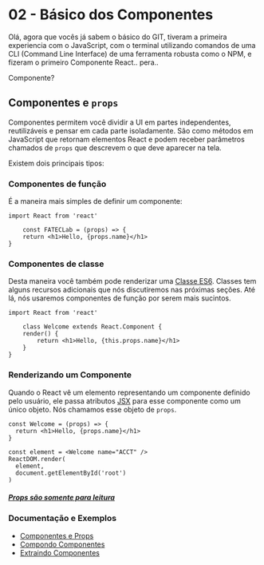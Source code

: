 # 02 - Básico dos Componentes

Olá, agora que vocês já sabem o básico do GIT, tiveram a primeira experiencia com o JavaScript, com o terminal utilizando comandos de uma CLI (Command Line Interface) de uma ferramenta robusta como o NPM, e fizeram o primeiro Componente React.. pera.. 

Componente?

## Componentes e `props`

Componentes permitem você dividir a UI em partes independentes, reutilizáveis e pensar em cada parte isoladamente. São como métodos em JavaScript que retornam elementos React e podem receber parâmetros chamados de `props` que descrevem o que deve aparecer na tela.

Existem dois principais tipos:

### Componentes de função

É a maneira mais simples de definir um componente:

```
import React from 'react'

    const FATECLab = (props) => {
    return <h1>Hello, {props.name}</h1>
}
```

### Componentes de classe

Desta maneira você também pode renderizar uma [Classe ES6](https://developer.mozilla.org/pt-BR/docs/Web/JavaScript/Reference/Classes). Classes tem alguns recursos adicionais que nós discutiremos nas próximas seções. Até lá, nós usaremos componentes de função por serem mais sucintos.


```
import React from 'react'

    class Welcome extends React.Component {
    render() {
        return <h1>Hello, {this.props.name}</h1>
    }
}
```

### Renderizando um Componente

Quando o React vê um elemento representando um componente definido pelo usuário, ele passa atributos [JSX](https://pt-br.reactjs.org/docs/introducing-jsx.html) para esse componente como um único objeto. Nós chamamos esse objeto de `props`.

```
const Welcome = (props) => {
  return <h1>Hello, {props.name}</h1>
}

const element = <Welcome name="ACCT" />
ReactDOM.render(
  element,
  document.getElementById('root')
)
```

#### [*Props são somente para leitura*](https://pt-br.reactjs.org/docs/components-and-props.html#props-are-read-only)

### Documentação e Exemplos

- [Componentes e Props](https://pt-br.reactjs.org/docs/components-and-props.html)
- [Compondo Componentes](https://pt-br.reactjs.org/docs/components-and-props.html#composing-components)
- [Extraindo Componentes](https://pt-br.reactjs.org/docs/components-and-props.html#extracting-components)